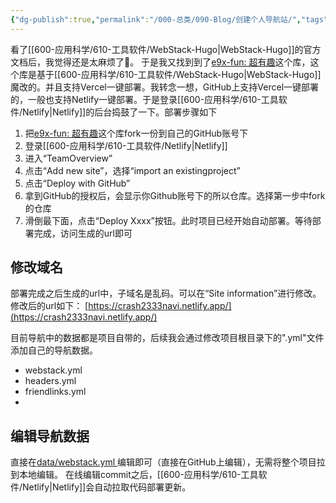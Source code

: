 ```yaml
---
{"dg-publish":true,"permalink":"/000-总类/090-Blog/创建个人导航站/","tags":["Web/导航"],"noteIcon":""}
---
```


看了[[600-应用科学/610-工具软件/WebStack-Hugo\|WebStack-Hugo]]的官方文档后，我觉得还是太麻烦了🤪。
于是我又找到到了[e9x-fun: 超有趣](https://github.com/weekend-project-space/e9x-fun)这个库，这个库是基于[[600-应用科学/610-工具软件/WebStack-Hugo\|WebStack-Hugo]]魔改的。并且支持Vercel一键部署。我转念一想，GitHub上支持Vercel一键部署的，一般也支持Netlify一键部署。于是登录[[600-应用科学/610-工具软件/Netlify\|Netlify]]的后台捣鼓了一下。部署步骤如下
1. 把[e9x-fun: 超有趣](https://github.com/weekend-project-space/e9x-fun)这个库fork一份到自己的GitHub账号下
2. 登录[[600-应用科学/610-工具软件/Netlify\|Netlify]]
3. 进入“TeamOverview”
4. 点击“Add new site”，选择“import an existingproject”
5. 点击“Deploy with GitHub”
6. 拿到GitHub的授权后，会显示你Github账号下的所以仓库。选择第一步中fork的仓库
7. 滑倒最下面，点击“Deploy Xxxx”按钮。此时项目已经开始自动部署。等待部署完成，访问生成的url即可

## 修改域名
部署完成之后生成的url中，子域名是乱码。可以在“Site information”进行修改。修改后的url如下：
[https://crash2333navi.netlify.app/](https://crash2333navi.netlify.app/)


目前导航中的数据都是项目自带的，后续我会通过修改项目根目录下的".yml"文件添加自己的导航数据。
- webstack.yml
- headers.yml
- friendlinks.yml
- 

## 编辑导航数据
直接在[data/webstack.yml ](https://github.com/Crash2333/e9x-fun/edit/main/data/webstack.yml)编辑即可（直接在GitHub上编辑），无需将整个项目拉到本地编辑。
在线编辑commit之后，[[600-应用科学/610-工具软件/Netlify\|Netlify]]会自动拉取代码部署更新。